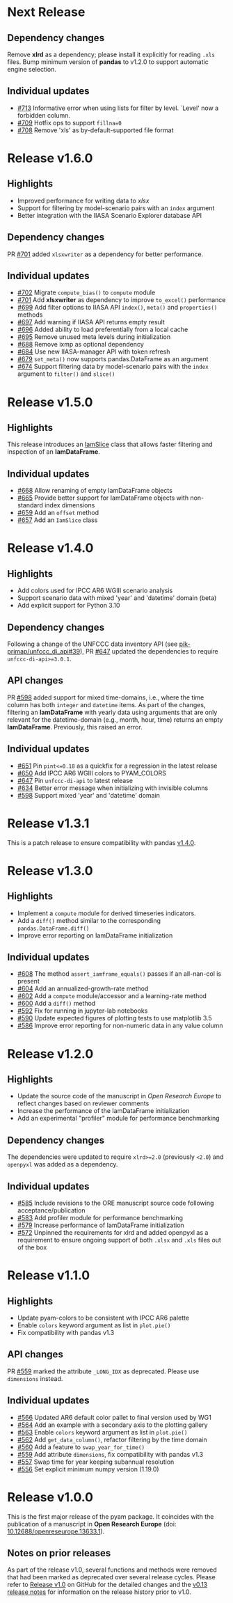 # Next Release

## Dependency changes

Remove **xlrd** as a dependency; please install it explicitly for reading `.xls` files.
Bump minimum version of **pandas** to v1.2.0 to support automatic engine selection.

## Individual updates

- [#713](https://github.com/IAMconsortium/pyam/pull/713) Informative error when using lists for filter by level. `Level' now a forbidden column. 
- [#709](https://github.com/IAMconsortium/pyam/pull/709) Hotfix ops to support `fillna=0`
- [#708](https://github.com/IAMconsortium/pyam/pull/708) Remove 'xls' as by-default-supported file format

# Release v1.6.0

## Highlights

- Improved performance for writing data to *xlsx*
- Support for filtering by model-scenario pairs with an `index` argument
- Better integration with the IIASA Scenario Explorer database API 

## Dependency changes

PR [#701](https://github.com/IAMconsortium/pyam/pull/701) added `xlsxwriter` as a
dependency for better performance.

## Individual updates

- [#702](https://github.com/IAMconsortium/pyam/pull/702) Migrate `compute_bias()` to `compute` module
- [#701](https://github.com/IAMconsortium/pyam/pull/701) Add **xlsxwriter** as dependency to improve `to_excel()` performance
- [#699](https://github.com/IAMconsortium/pyam/pull/699) Add filter options to IIASA API `index()`, `meta()` and `properties()` methods
- [#697](https://github.com/IAMconsortium/pyam/pull/697) Add warning if IIASA API returns empty result
- [#696](https://github.com/IAMconsortium/pyam/pull/696) Added ability to load preferentially from a local cache
- [#695](https://github.com/IAMconsortium/pyam/pull/695) Remove unused meta levels during initialization
- [#688](https://github.com/IAMconsortium/pyam/pull/688) Remove ixmp as optional dependency
- [#684](https://github.com/IAMconsortium/pyam/pull/684) Use new IIASA-manager API with token refresh 
- [#679](https://github.com/IAMconsortium/pyam/pull/679) `set_meta()` now supports pandas.DataFrame as an argument
- [#674](https://github.com/IAMconsortium/pyam/pull/674) Support filtering data by model-scenario pairs with the `index` argument to `filter()` and `slice()`

# Release v1.5.0

## Highlights

This release introduces an [IamSlice](https://pyam-iamc.readthedocs.io/en/latest/api/slice.html)
class that allows faster filtering and inspection of an **IamDataFrame**.

## Individual updates

- [#668](https://github.com/IAMconsortium/pyam/pull/668) Allow renaming of empty IamDataFrame objects
- [#665](https://github.com/IAMconsortium/pyam/pull/665) Provide better support for IamDataFrame objects with non-standard index dimensions
- [#659](https://github.com/IAMconsortium/pyam/pull/659) Add an `offset` method
- [#657](https://github.com/IAMconsortium/pyam/pull/657) Add an `IamSlice` class

# Release v1.4.0

## Highlights

- Add colors used for IPCC AR6 WGIII scenario analysis
- Support scenario data with mixed 'year' and 'datetime' domain (beta) 
- Add explicit support for Python 3.10

## Dependency changes

Following a change of the UNFCCC data inventory API (see
[pik-primap/unfccc_di_api#39](https://github.com/pik-primap/unfccc_di_api/issues/39)),
PR [#647](https://github.com/IAMconsortium/pyam/pull/647) updated the dependencies
to require `unfccc-di-api>=3.0.1`.

## API changes

PR [#598](https://github.com/IAMconsortium/pyam/pull/598) added support for
mixed time-domains, i.e., where the time column has both `integer` and `datetime` items.
As part of the changes, filtering an **IamDataFrame** with yearly data using arguments
that are only relevant for the datetime-domain (e.g., month, hour, time) returns
an empty **IamDataFrame**. Previously, this raised an error.

## Individual updates

- [#651](https://github.com/IAMconsortium/pyam/pull/651) Pin `pint<=0.18` as a quickfix for a regression in the latest release
- [#650](https://github.com/IAMconsortium/pyam/pull/650) Add IPCC AR6 WGIII colors to PYAM_COLORS
- [#647](https://github.com/IAMconsortium/pyam/pull/647) Pin `unfccc-di-api` to latest release
- [#634](https://github.com/IAMconsortium/pyam/pull/634) Better error message when initializing with invisible columns 
- [#598](https://github.com/IAMconsortium/pyam/pull/598) Support mixed 'year' and 'datetime' domain

# Release v1.3.1

This is a patch release to ensure compatibility with
pandas [v1.4.0](https://pandas.pydata.org/docs/whatsnew/v1.4.0.html).

# Release v1.3.0

## Highlights

- Implement a `compute` module for derived timeseries indicators.
- Add a `diff()` method similar to the corresponding `pandas.DataFrame.diff()`
- Improve error reporting on IamDataFrame initialization

## Individual updates

- [#608](https://github.com/IAMconsortium/pyam/pull/608) The method `assert_iamframe_equals()` passes if an all-nan-col is present
- [#604](https://github.com/IAMconsortium/pyam/pull/604) Add an annualized-growth-rate method
- [#602](https://github.com/IAMconsortium/pyam/pull/602) Add a `compute` module/accessor and a learning-rate method 
- [#600](https://github.com/IAMconsortium/pyam/pull/600) Add a `diff()` method
- [#592](https://github.com/IAMconsortium/pyam/pull/592) Fix for running in jupyter-lab notebooks
- [#590](https://github.com/IAMconsortium/pyam/pull/590) Update expected figures of plotting tests to use matplotlib 3.5
- [#586](https://github.com/IAMconsortium/pyam/pull/586) Improve error reporting for non-numeric data in any value column

# Release v1.2.0

## Highlights

- Update the source code of the manuscript in *Open Research Europe* to reflect changes
  based on reviewer comments
- Increase the performance of the IamDataFrame initialization
- Add an experimental "profiler" module for performance benchmarking

## Dependency changes

The dependencies were updated to require `xlrd>=2.0` (previously `<2.0`) and `openpyxl`
was added as a dependency.

## Individual updates

- [#585](https://github.com/IAMconsortium/pyam/pull/585) Include revisions to the ORE manuscript source code following acceptance/publication 
- [#583](https://github.com/IAMconsortium/pyam/pull/583) Add profiler module for performance benchmarking
- [#579](https://github.com/IAMconsortium/pyam/pull/579) Increase performance of IamDataFrame initialization
- [#572](https://github.com/IAMconsortium/pyam/pull/572) Unpinned the requirements for xlrd and added openpyxl as a requirement to ensure ongoing support of both `.xlsx` and `.xls` files out of the box

# Release v1.1.0

## Highlights

- Update pyam-colors to be consistent with IPCC AR6 palette
- Enable `colors` keyword argument as list in `plot.pie()`
- Fix compatibility with pandas v1.3

## API changes

PR [#559](https://github.com/IAMconsortium/pyam/pull/559) marked
the attribute `_LONG_IDX` as deprecated. Please use `dimensions` instead. 

## Individual updates

- [#566](https://github.com/IAMconsortium/pyam/pull/566) Updated AR6 default color pallet to final version used by WG1
- [#564](https://github.com/IAMconsortium/pyam/pull/564) Add an example with a secondary axis to the plotting gallery 
- [#563](https://github.com/IAMconsortium/pyam/pull/563) Enable `colors` keyword argument as list in `plot.pie()` 
- [#562](https://github.com/IAMconsortium/pyam/pull/562) Add `get_data_column()`, refactor filtering by the time domain
- [#560](https://github.com/IAMconsortium/pyam/pull/560) Add a feature to `swap_year_for_time()`
- [#559](https://github.com/IAMconsortium/pyam/pull/559) Add attribute `dimensions`, fix compatibility with pandas v1.3
- [#557](https://github.com/IAMconsortium/pyam/pull/557) Swap time for year keeping subannual resolution
- [#556](https://github.com/IAMconsortium/pyam/pull/556) Set explicit minimum numpy version (1.19.0)

# Release v1.0.0

This is the first major release of the pyam package.
It coincides with the publication of a manuscript in **Open Research Europe**
(doi: [10.12688/openreseurope.13633.1](http://doi.org/10.12688/openreseurope.13633.1)).

## Notes on prior releases

As part of the release v1.0, several functions and methods were removed
that had been marked as deprecated over several release cycles.
Please refer to [Release v1.0](https://github.com/IAMconsortium/pyam/releases/tag/v1.0.0)
on GitHub for the detailed changes and
the [v0.13 release notes](https://github.com/IAMconsortium/pyam/blob/v0.13.0/RELEASE_NOTES.md)
for information on the release history prior to v1.0.
